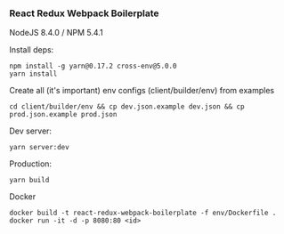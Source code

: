 ### React Redux Webpack Boilerplate

NodeJS 8.4.0 / NPM 5.4.1

Install deps:

    npm install -g yarn@0.17.2 cross-env@5.0.0
    yarn install

Create all (it's important) env configs (client/builder/env) from examples

    cd client/builder/env && cp dev.json.example dev.json && cp prod.json.example prod.json

Dev server:

    yarn server:dev

Production:

    yarn build

Docker

    docker build -t react-redux-webpack-boilerplate -f env/Dockerfile .
    docker run -it -d -p 8080:80 <id>